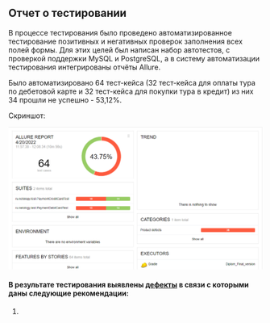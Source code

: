 ## Отчет о тестировании

В процессе тестирования было проведено автоматизированное тестирование позитивных и негативных проверок заполнения всех полей формы. Для этих целей был написан набор автотестов, с проверкой поддержки MySQL и PostgreSQL, а в систему автоматизации тестирования интегрированы отчёты Allure.

Было автоматизировано 64 тест-кейса (32 тест-кейса для оплаты тура по дебетовой карте и 32 тест-кейса для покупки тура в кредит) из них 34 прошли не успешно - 53,12%. 

Скриншот:

![](https://github.com/BirrTaty/Diplom-QA/blob/master/Report.PNG)

#### В результате тестирования выявлены [дефекты](https://github.com/BirrTaty/Diplom-QA/issues) в связи с которыми даны следующие рекомендации:

1. 
